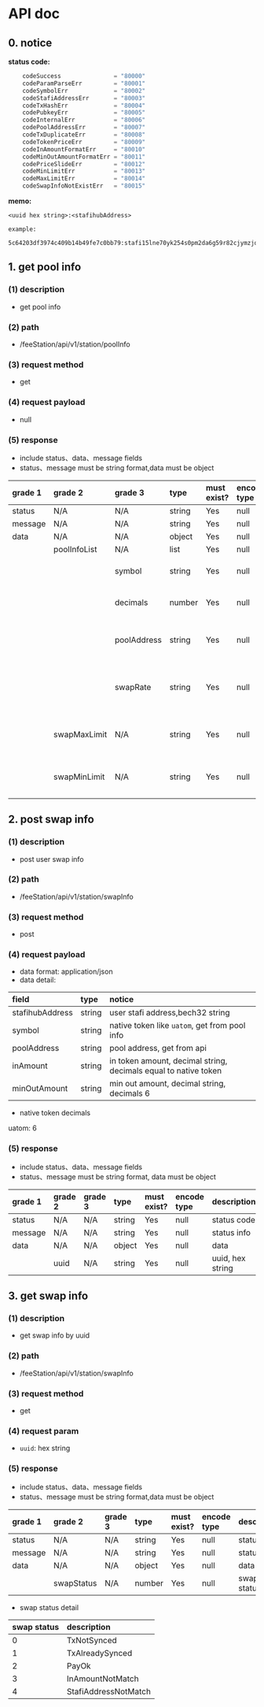 # API doc


## 0. notice

**status code:**

```go
	codeSuccess               = "80000"
	codeParamParseErr         = "80001"
	codeSymbolErr             = "80002"
	codeStafiAddressErr       = "80003"
	codeTxHashErr             = "80004"
	codePubkeyErr             = "80005"
	codeInternalErr           = "80006"
	codePoolAddressErr        = "80007"
	codeTxDuplicateErr        = "80008"
	codeTokenPriceErr         = "80009"
	codeInAmountFormatErr     = "80010"
	codeMinOutAmountFormatErr = "80011"
	codePriceSlideErr         = "80012"
	codeMinLimitErr           = "80013"
	codeMaxLimitErr           = "80014"
	codeSwapInfoNotExistErr   = "80015"
```

**memo:**

```
<uuid hex string>:<stafihubAddress>

example:

5c64203df3974c409b14b49fe7c0bb79:stafi15lne70yk254s0pm2da6g59r82cjymzjqvvqxz7

```


## 1. get pool info

### (1) description

*  get pool info

### (2) path

* /feeStation/api/v1/station/poolInfo

### (3) request method

* get

### (4) request payload 

* null
 
### (5) response
* include status、data、message fields
* status、message must be string format,data must be object

| grade 1 | grade 2      | grade 3     | type   | must exist? | encode type | description                                      |
| :------ | :----------- | :---------- | :----- | :---------- | :---------- | :----------------------------------------------- |
| status  | N/A          | N/A         | string | Yes         | null        | status code                                      |
| message | N/A          | N/A         | string | Yes         | null        | status info                                      |
| data    | N/A          | N/A         | object | Yes         | null        | data                                             |
|         | poolInfoList | N/A         | list   | Yes         | null        | list                                             |
|         |              | symbol      | string | Yes         | null        | native token like `uatom`                        |
|         |              | decimals    | number | Yes         | null        | native token's decimals                          |
|         |              | poolAddress | string | Yes         | null        | pool address, bech32 string                      |
|         |              | swapRate    | string | Yes         | null        | fis amount = token amount * swapRate, decimals 6 |
|         | swapMaxLimit | N/A         | string | Yes         | null        | the max fis amount limit,  decimals 6            |
|         | swapMinLimit | N/A         | string | Yes         | null        | the min fis amount limit, decimals 6             |


## 2. post swap info

### (1) description

*  post user swap info

### (2) path

* /feeStation/api/v1/station/swapInfo

### (3) request method

* post

### (4) request payload 

* data format: application/json
* data detail:

| field           | type   | notice                                                          |
| :-------------- | :----- | :-------------------------------------------------------------- |
| stafihubAddress | string | user stafi address,bech32 string                                |
| symbol          | string | native token like `uatom`, get from pool info                   |
| poolAddress     | string | pool address, get from api                                      |
| inAmount        | string | in token amount, decimal string, decimals equal to native token |
| minOutAmount    | string | min out amount, decimal string, decimals 6                      |

* native token decimals

uatom: 6


### (5) response
* include status、data、message fields
* status、message must be string format, data must be object

| grade 1 | grade 2 | grade 3 | type   | must exist? | encode type | description      |
| :------ | :------ | :------ | :----- | :---------- | :---------- | :--------------- |
| status  | N/A     | N/A     | string | Yes         | null        | status code      |
| message | N/A     | N/A     | string | Yes         | null        | status info      |
| data    | N/A     | N/A     | object | Yes         | null        | data             |
|         | uuid    | N/A     | string | Yes         | null        | uuid, hex string |
       


## 3. get swap info

### (1) description

*  get swap info by uuid

### (2) path

* /feeStation/api/v1/station/swapInfo

### (3) request method

* get

### (4) request param 

* `uuid`: hex string

### (5) response
* include status、data、message fields
* status、message must be string format,data must be object

| grade 1 | grade 2    | grade 3 | type   | must exist? | encode type | description |
| :------ | :--------- | :------ | :----- | :---------- | :---------- | :---------- |
| status  | N/A        | N/A     | string | Yes         | null        | status code |
| message | N/A        | N/A     | string | Yes         | null        | status info |
| data    | N/A        | N/A     | object | Yes         | null        | data        |
|         | swapStatus | N/A     | number | Yes         | null        | swap status |



* swap status detail

| swap status | description          |
| :---------- | :------------------- |
| 0           | TxNotSynced          |
| 1           | TxAlreadySynced      |
| 2           | PayOk                |
| 3           | InAmountNotMatch     |
| 4           | StafiAddressNotMatch |

